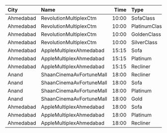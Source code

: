 | City      | Name                     |  Time | Type          | Price | Capacity | Booked |
| :-------- | :----------------------- | ----: | :------------ | ----: | -------: | -----: |
| Ahmedabad | RevolutionMultiplexCtm   | 10:00 | SofaClass     |  250₹ |      100 |      0 |
| Ahmedabad | RevolutionMultiplexCtm   | 10:00 | PlatinumClass |  170₹ |      100 |      0 |
| Ahmedabad | RevolutionMultiplexCtm   | 10:00 | GoldenClass   |  150₹ |      100 |      0 |
| Ahmedabad | RevolutionMultiplexCtm   | 10:00 | SilverClass   |  120₹ |      100 |      0 |
| Ahmedabad | AppleMultiplexAhmedabad  | 15:15 | Sofa          |  130₹ |       12 |      0 |
| Ahmedabad | AppleMultiplexAhmedabad  | 15:15 | Platinum      |  100₹ |       96 |     52 |
| Ahmedabad | AppleMultiplexAhmedabad  | 15:15 | Recliner      |  130₹ |        9 |      0 |
| Anand     | ShaanCinemaAvFortuneMall | 18:00 | Recliner      |  300₹ |      100 |      0 |
| Anand     | ShaanCinemaAvFortuneMall | 18:00 | Sofa          |  250₹ |      100 |      0 |
| Anand     | ShaanCinemaAvFortuneMall | 18:00 | Platinum      |   90₹ |      100 |      0 |
| Anand     | ShaanCinemaAvFortuneMall | 18:00 | Gold          |   90₹ |      100 |      0 |
| Ahmedabad | AppleMultiplexAhmedabad  | 18:00 | Sofa          |  130₹ |       12 |      0 |
| Ahmedabad | AppleMultiplexAhmedabad  | 18:00 | Platinum      |  100₹ |       96 |     52 |
| Ahmedabad | AppleMultiplexAhmedabad  | 18:00 | Recliner      |  130₹ |        9 |      0 |